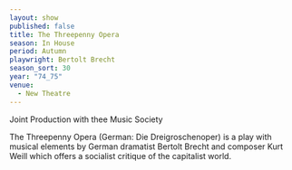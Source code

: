 ```yaml
---
layout: show
published: false
title: The Threepenny Opera
season: In House
period: Autumn
playwright: Bertolt Brecht
season_sort: 30
year: "74_75"
venue:
  - New Theatre
---
```


Joint Production with thee Music Society

The Threepenny Opera (German: Die Dreigroschenoper) is a play with musical elements by German dramatist Bertolt Brecht and composer Kurt Weill which offers a socialist critique of the capitalist world.